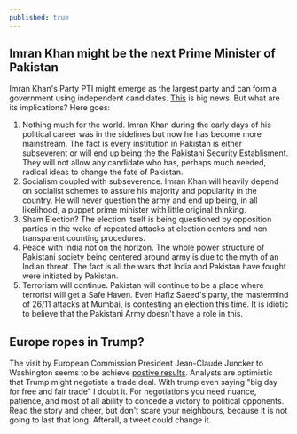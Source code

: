 ```yaml
---
published: true
---
```

## Imran Khan might be the next Prime Minister of Pakistan

Imran Khan's Party PTI might emerge as the largest party and can form a government using independent candidates. [This](https://www.bbc.co.uk/news/world-asia-44961193) is big news. But what are its implications? Here goes:  
1) Nothing much for the world. Imran Khan during the early days of his political career was in the sidelines but now he has become more mainstream. The fact is every institution in Pakistan is either subseverent or will end up being the the Pakistani Security Establisment. They will not allow any candidate who has, perhaps much needed, radical ideas to change the fate of Pakistan.  
2) Socialism coupled with subseverence. Imran Khan will heavily depend on socialist schemes to assure his majority and popularity in the country. He will never question the army and end up being, in all likelihood, a puppet prime minister with little original thinking.    
3) Sham Election? The election itself is being questioned by opposition parties in the wake of repeated attacks at election centers and non transparent counting procedures.  
4) Peace with India not on the horizon. The whole power structure of Pakistani society being centered around army is due to the myth of an Indian threat. The fact is all the wars that India and Pakistan have fought were initiated by Pakistan.   
5) Terrorism will continue. Pakistan will continue to be a place where terrorist will get a Safe Haven. Even Hafiz Saeed's party, the mastermind of 26/11 attacks at Mumbai, is contesting an election this time. It is idiotic to believe that the Pakistani Army doesn't have a role in this.

## Europe ropes in Trump?

The visit by European Commission President Jean-Claude Juncker to Washington seems to be achieve [postive results](https://www.nytimes.com/2018/07/26/world/europe/donald-trump-us-eu-trade.html). Analysts are optimistic that Trump might negotiate a trade deal. With trump even saying "big day for free and fair trade" I doubt it. For negotiations you need nuance, patience, and most of all ability to concede a victory to political opponents. Read the story and cheer, but don't scare your neighbours, because it is not going to last that long. Afterall, a tweet could change it.   

